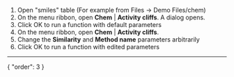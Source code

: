 1. Open "smiles" table (For example from Files -> Demo Files/chem)
2. On the menu ribbon, open **Chem** | **Activity cliffs**. A dialog opens.
3. Click OK to run a function with default parameters
4. On the menu ribbon, open **Chem** | **Activity cliffs**.
5. Change the **Similarity** and **Method name** parameters arbitrarily
6. Click OK to run a function with edited parameters
---
{
  "order": 3
}